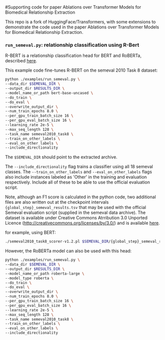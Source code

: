 #Supporting code for paper Ablations over Transformer Models for Biomedical Relationship Extraction

This repo is a fork of HuggingFace/Transformers, with some extensions to demonstrate the code used in the paper
Ablations over Transformer Models for Biomedical Relationship Extraction. 


### `run_semeval.py`: relationship classification using R-Bert

R-BERT is a relationship classification head for BERT and RoBERTa, described [here](https://arxiv.org/pdf/1905.08284.pdf").

This example code fine-tunes R-BERT on the semeval 2010 Task 8 dataset:
 
```bash
python ./examples/run_semeval.py \
--data_dir $SEMEVAL_DIR \
--output_dir $RESULTS_DIR \
--model_name_or_path bert-base-uncased \
--do_train \
--do_eval \
--overwrite_output_dir \
--num_train_epochs 8.0 \
--per_gpu_train_batch_size 16 \
--per_gpu_eval_batch_size 16 \
--learning_rate 2e-5 \
--max_seq_length 128 \
--task_name semeval2010_task8 \
--train_on_other_labels \
--eval_on_other_labels \
--include_directionality

```
The ```$SEMEVAL_DIR``` should point to the extracted archive.

The ```--include_directionality``` flag trains a classifier using all 18 semeval classes. The 
```--train_on_other_labels``` and ```--eval_on_other_labels``` flags also include instances labeled as 'Other' in the 
training and evaluation respectively. Include all of these to be able to use the official evaluation script. 

Note, although an F1 score is calculated in the python code, two additional files are also written out at the checkpoint 
intervals ```{global_step}_semeval_results.tsv``` that may be used with the official Semeval evaluation script 
(supplied in the semeval data archive). The dataset is available under Creative Commons Atrribution 3.0 
Unported Licence (http://creativecommons.org/licenses/by/3.0/) and is available 
[here](http://docs.google.com/leaf?id=0B_jQiLugGTAkMDQ5ZjZiMTUtMzQ1Yy00YWNmLWJlZDYtOWY1ZDMwY2U4YjFk&sort=name&layout=list&num=50). 

for example, using BERT:

```bash
./semeval2010_task8_scorer-v1.2.pl $SEMEVAL_DIR/{global_step}_semeval_results.tsv $SEMEVAL_DIR/TEST_FILE_SEMEVAL_SCRIPT_FORMAT.tsv 
```


 
However, the RoBERTa model can also be used with this head:

```bash
python ./examples/run_semeval.py \
--data_dir $SEMEVAL_DIR \
--output_dir $RESULTS_DIR \
--model_name_or_path roberta-large \
--model_type roberta \
--do_train \
--do_eval \
--overwrite_output_dir \
--num_train_epochs 8.0 \
--per_gpu_train_batch_size 16 \
--per_gpu_eval_batch_size 16 \
--learning_rate 2e-5 \
--max_seq_length 128 \
--task_name semeval2010_task8 \
--train_on_other_labels \
--eval_on_other_labels \
--include_directionality

```


